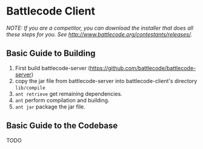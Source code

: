 Battlecode Client
=================

*NOTE: If you are a competitor, you can download the installer that does all these steps for you. See http://www.battlecode.org/contestants/releases/.*

Basic Guide to Building
-----------------------
1. First build battlecode-server (https://github.com/battlecode/battlecode-server)
2. copy the jar file from battlecode-server into battlecode-client's directory `lib/compile`
3. `ant retrieve` get remaining dependencies.
4. `ant` perform compilation and building.
5. `ant jar` package the jar file.

Basic Guide to the Codebase
---------------------------

TODO
